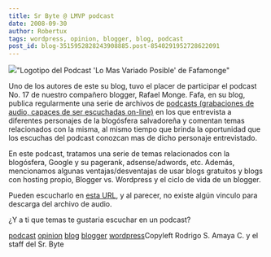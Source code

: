 ```yaml
---
title: Sr Byte @ LMVP podcast
date: 2008-09-30
author: Robertux
tags: wordpress, opinion, blogger, blog, podcast
post_id: blog-3515952828243908885.post-8540291952728622091
---
```


[![](http://www.fafamonge.com/images/lmvp_logo.jpg)](http://www.fafamonge.com/images/lmvp_logo.jpg)"Logotipo del Podcast 'Lo
      Mas Variado Posible' de Fafamonge"

Uno de los autores de este su blog, tuvo el placer de participar el podcast No. 17 de
      nuestro compañero blogger, Rafael Monge. Fafa, en su blog, publica regularmente una serie de
      archivos de [podcasts (grabaciones de audio, capaces de ser escuchadas on-line)](http://www.srbyte.com/2008/08/qu-es-un-podcast-y-como-escuchar.html) en los que entrevista a
      diferentes personajes de la blogósfera salvadoreña y comentan temas relacionados con la misma,
      al mismo tiempo que brinda la oportunidad que los escuchas del podcast conozcan mas de dicho
      personaje entrevistado.

En este podcast, tratamos una serie de temas
      relacionados con la blogósfera, Google y su pagerank, adsense/adwords, etc. Además,
      mencionamos algunas ventajas/desventajas de usar blogs gratuitos y blogs con hosting propio,
      Blogger vs. Wordpress y el ciclo de vida de un blogger.

Pueden
      escucharlo en [esta URL](http://www.fafamonge.com/2008/09/hablando-del-srbytecom-con-robertux.html), y al parecer, no existe algún vinculo para descarga del archivo de audio.

¿Y a ti que temas te gustaria escuchar en un podcast?

[podcast](http://www.blogalaxia.com/tags/podcast) [opinion](http://www.blogalaxia.com/tags/opinion) [blog](http://www.blogalaxia.com/tags/blog) [blogger](http://www.blogalaxia.com/tags/blogger) [wordpress](http://www.blogalaxia.com/tags/wordpress)Copyleft Rodrigo S. Amaya C. y el staff del Sr.
      Byte